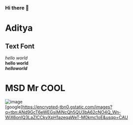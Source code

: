 ### Hi there 👋
# Aditya
## Text Font
*hello world*<br>
**hello world**<br>
***helloworld***
# MSD Mr COOL
![image](https://user-images.githubusercontent.com/94819823/142843074-43e1d0cf-24e0-4c0e-a1a2-bd9a66daa393.png)<br>
[google]https://encrypted-tbn0.gstatic.com/images?q=tbn:ANd9GcT6eWEGsiMiNcQh5QU3bA62cNO4Q_Wn-WiX6onlQ3LaZlCCkvXpH1azeqaWeT-M0kmc1oE&usqp=CAU


<!--
**ramalakshmi143/ramalakshmi143** is a ✨ _special_ ✨ repository because its `README.md` (this file) appears on your GitHub profile.

Here are some ideas to get you started:

- 🔭 I’m currently working on ...
- 🌱 I’m currently learning ...
- 👯 I’m looking to collaborate on ...
- 🤔 I’m looking for help with ...
- 💬 Ask me about ...
- 📫 How to reach me: ...
- 😄 Pronouns: ...
- ⚡ Fun fact: ...
-->
